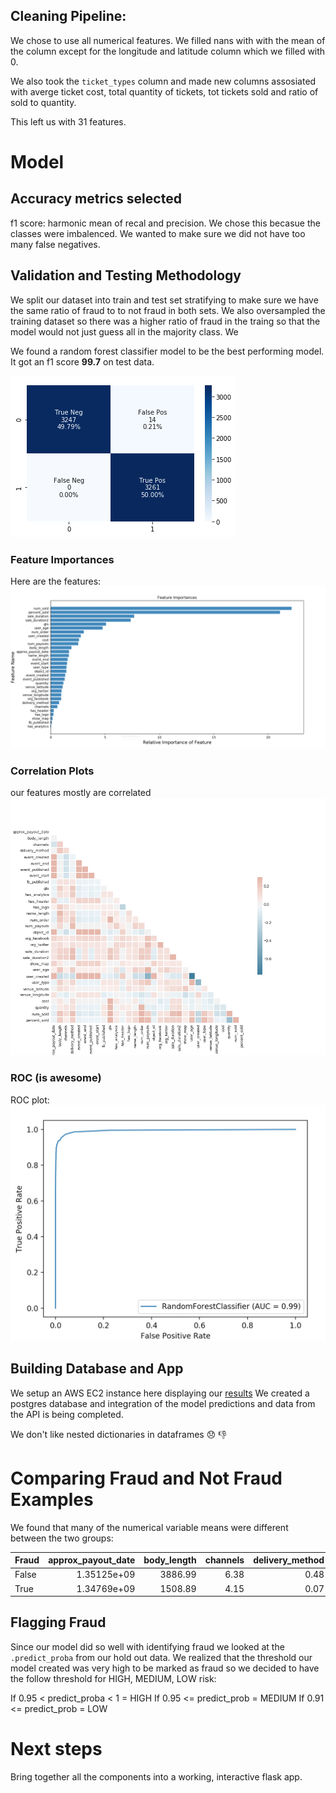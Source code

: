 <!--# Fraud Detection Case Study

For the next two days we will work with the entire end to end pipeline of data science through a case study.  We have touched on aspects of this throughout the course but have not yet put all the pieces together.

Topics included in this case study include:
* Classification modeling.
* Programming Practice: Handing off models. 
* Teamwork.
* Web applications.
* Website hosting with AWS
* Deploying a DS application.
* Data visualization.
* Results presentation.

#### Rough timeline 

* Day 1: Project scoping, Team direction, Model building
* Day 2: Web app and deployment

#### Deliverables

We will want two deliverables from you for this project:

* A dashboard for investigators to use which helps them identify new events that are worthy of investigation for fraud.  This will pull in new data regularly, and update a useful display for the investigation team.  How you wish to lay this out is up to you.
* A ten-minute presentation on your process and results. 

#### Notes

* [Overview](overview.md): gives a detailed overview of the project.  Included are *suggestions* for how you can organize your team, though this is not binding, and you are free to deviate.
* [Building your model](model_notes.md): notes on how to get started with the dataset and how to save your model once you've trained it.
-->
## Cleaning Pipeline:
We chose to use all numerical features. We filled nans with with the mean of the column except for the longitude and latitude column which we filled with 0.

We also took the ```ticket_types``` column and made new columns assosiated with averge ticket cost, total quantity of tickets, tot tickets sold and ratio of sold to quantity.

This left us with 31 features. 

# Model
## Accuracy metrics selected
f1 score: harmonic mean of recal and precision. We chose this becasue the classes were imbalenced. We wanted to make sure we did not have too many false negatives.


<!--We split the data frame into train and test sets with with stratification to make sure we have the same ratio of fraud cases in train and test. We  fit our model with the train set, then use the test set to get a score for the model.-->
## Validation and Testing Methodology
We split our dataset into train and test set stratifying to make sure we have the same ratio of fraud to to not fraud in both sets. We also oversampled the training dataset so there was a higher ratio of fraud in the traing so that the model would not just guess all in the majority class. We  

We found a random forest classifier model to be the best performing model. It got an f1 score **99.7** on test data.

![fn](images/cm.png)

### Feature Importances
Here are the features:
![fn](images/Features.png)

### Correlation Plots
our features mostly are correlated
![fn](images/corr_plot.png)

### ROC (is awesome)
ROC plot:
![fn](images/ROC1.png)



##  Building Database and App
We setup an AWS EC2 instance here displaying our [results](http://52.15.236.214:33507/analysis)
We created a postgres database and integration of the model predictions and data from the API is being completed.

We don't like nested dictionaries in dataframes :disappointed: :thumbsdown:

# Comparing Fraud and Not Fraud Examples
We found that many of the numerical variable means were different between the two groups:

| Fraud   |   approx_payout_date |   body_length |   channels |   delivery_method |   event_created |   event_end |   event_published |   event_start |   fb_published |     gts |   has_analytics |   has_header |   has_logo |   name_length |   num_order |   num_payouts |   object_id |   org_facebook |   org_twitter |   sale_duration |   sale_duration2 |   show_map |   user_age |   user_created |   user_type |   venue_latitude |   venue_longitude |
|:--------|---------------------:|--------------:|-----------:|------------------:|----------------:|------------:|------------------:|--------------:|---------------:|--------:|----------------:|-------------:|-----------:|--------------:|------------:|--------------:|------------:|---------------:|--------------:|----------------:|-----------------:|-----------:|-----------:|---------------:|------------:|-----------------:|------------------:|
| False   |          1.35125e+09 |       3886.99 |       6.38 |              0.48 |     1.34587e+09 | 1.35082e+09 |       1.34291e+09 |   1.35054e+09 |           0.14 | 2481.68 |            0.08 |         0.21 |       0.86 |         42.78 |       30.34 |         37.04 | 4.51462e+06 |           8.63 |          4.69 |           49.83 |            53.95 |       0.85 |     402.68 |    1.31108e+09 |        2.82 |            35.17 |            -60.69 |
| True    |          1.34769e+09 |       1508.89 |       4.15 |              0.07 |     1.34533e+09 | 1.34726e+09 |       1.31854e+09 |   1.34678e+09 |           0.02 | 1911.21 |            0    |         0.07 |       0.65 |         29.98 |        4.53 |          0.58 | 4.70004e+06 |           1.04 |          0.29 |           14.13 |            16.54 |       0.76 |      87.15 |    1.3378e+09  |        1.62 |            35.97 |            -43.41 |


## Flagging Fraud
Since our model did so well with identifying fraud we looked at the ```.predict_proba``` from our hold out data. We realized that the threshold our model created was very high to be marked as fraud so we decided to have the follow threshold for HIGH, MEDIUM, LOW risk:

If 0.95 < predict_proba < 1 = HIGH
If 0.95 <= predict_prob = MEDIUM
If 0.91 <= predict_prob = LOW

# Next steps
Bring together all the components into a working, interactive flask app.

